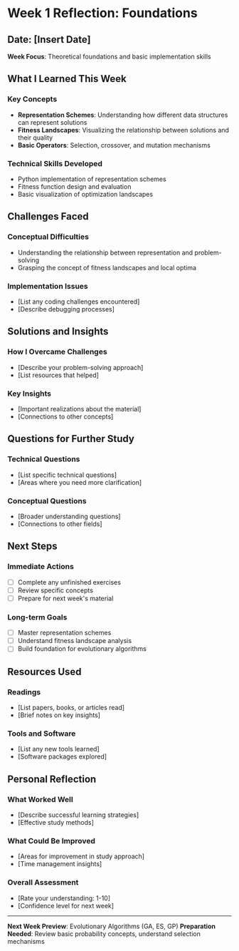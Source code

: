# Week 1 Reflection: Foundations

## Date: [Insert Date]
**Week Focus**: Theoretical foundations and basic implementation skills

## What I Learned This Week

### Key Concepts
- **Representation Schemes**: Understanding how different data structures can represent solutions
- **Fitness Landscapes**: Visualizing the relationship between solutions and their quality
- **Basic Operators**: Selection, crossover, and mutation mechanisms

### Technical Skills Developed
- Python implementation of representation schemes
- Fitness function design and evaluation
- Basic visualization of optimization landscapes

## Challenges Faced

### Conceptual Difficulties
- Understanding the relationship between representation and problem-solving
- Grasping the concept of fitness landscapes and local optima

### Implementation Issues
- [List any coding challenges encountered]
- [Describe debugging processes]

## Solutions and Insights

### How I Overcame Challenges
- [Describe your problem-solving approach]
- [List resources that helped]

### Key Insights
- [Important realizations about the material]
- [Connections to other concepts]

## Questions for Further Study

### Technical Questions
- [List specific technical questions]
- [Areas where you need more clarification]

### Conceptual Questions
- [Broader understanding questions]
- [Connections to other fields]

## Next Steps

### Immediate Actions
- [ ] Complete any unfinished exercises
- [ ] Review specific concepts
- [ ] Prepare for next week's material

### Long-term Goals
- [ ] Master representation schemes
- [ ] Understand fitness landscape analysis
- [ ] Build foundation for evolutionary algorithms

## Resources Used

### Readings
- [List papers, books, or articles read]
- [Brief notes on key insights]

### Tools and Software
- [List any new tools learned]
- [Software packages explored]

## Personal Reflection

### What Worked Well
- [Describe successful learning strategies]
- [Effective study methods]

### What Could Be Improved
- [Areas for improvement in study approach]
- [Time management insights]

### Overall Assessment
- [Rate your understanding: 1-10]
- [Confidence level for next week]

---

**Next Week Preview**: Evolutionary Algorithms (GA, ES, GP)
**Preparation Needed**: Review basic probability concepts, understand selection mechanisms
